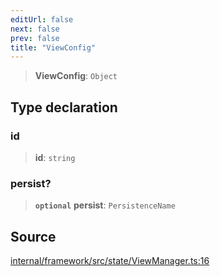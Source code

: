 ```yaml
---
editUrl: false
next: false
prev: false
title: "ViewConfig"
---
```


> **ViewConfig**: `Object`

## Type declaration

### id

> **id**: `string`

### persist?

> **`optional`** **persist**: `PersistenceName`

## Source

[internal/framework/src/state/ViewManager.ts:16](https://github.com/nodenogg-in/alpha-p2p/blob/8383a4b/internal/framework/src/state/ViewManager.ts#L16)
